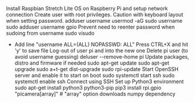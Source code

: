 Install Raspbian Stretch Lite OS on Raspberry Pi and setup network connection
Create user with root privileges. Caution with keyboard layout when setting password.
  adduser username
  usermod -aG sudo username
  sudo adduser username gpio
Prevent need to reenter password when sudoing from username
  sudo visudo
  - Add line "username ALL=(ALL) NOPASSWD: ALL"
  Press CTRL+X and hit 'y' to save file
Log-out of user pi and into the new one
Delete pi user (to avoid username guessing)
  deluser --remove-home pi
Update packages, distro and firmware if needed
  sudo apt-get update
  sudo apt-get upgrade
  sudo a+t-get dist-upgrade
  sudo rpi-update
Start OpenSSH server and enable it to start on boot
  sudo systemctl start ssh
  sudo systemctl enable ssh
Connect using SSH
Set up Python3 environment
  sudo apt-get install python3 python3-pip 
  pip3 install rpi.gpio "picamera[array]"  # "array" option downloads numpy dependency
